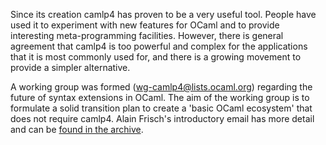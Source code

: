 Since its creation camlp4 has proven to be a very useful tool. People
have used it to experiment with new features for OCaml and to provide
interesting meta-programming facilities. However, there is general
agreement that camlp4 is too powerful and complex for the applications
that it is most commonly used for, and there is a growing movement to
provide a simpler alternative.

A working group was formed (wg-camlp4@lists.ocaml.org) regarding the
future of syntax extensions in OCaml. The aim of the working group is
to formulate a solid transition plan to create a 'basic OCaml
ecosystem' that does not require camlp4. Alain Frisch's introductory
email has more detail and can be
[found in the archive](http://lists.ocaml.org/pipermail/wg-camlp4/2013-January/000000.html).
